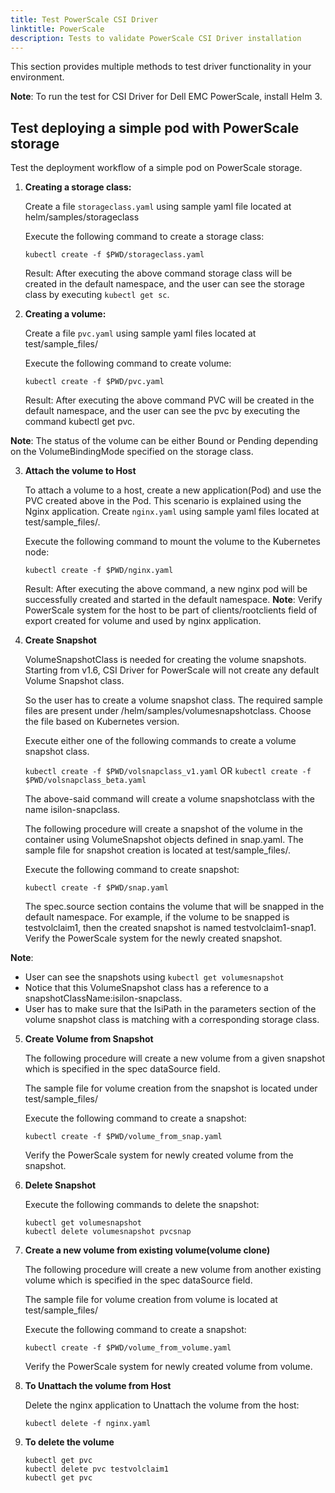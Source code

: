 ```yaml
---
title: Test PowerScale CSI Driver
linktitle: PowerScale
description: Tests to validate PowerScale CSI Driver installation
---
```


This section provides multiple methods to test driver functionality in your environment.

**Note**: To run the test for CSI Driver for Dell EMC PowerScale, install Helm 3.

## Test deploying a simple pod with PowerScale storage

Test the deployment workflow of a simple pod on PowerScale storage.

1. **Creating a storage class:**

   Create a file `storageclass.yaml` using sample yaml file located at helm/samples/storageclass

   Execute the following command to create a storage class:
   ```
   kubectl create -f $PWD/storageclass.yaml
   ```

   Result: After executing the above command storage class will be created in the default namespace, and the user can see the storage class by executing `kubectl get sc`.
  

2. **Creating a volume:**

    Create a file `pvc.yaml` using sample yaml files located at test/sample_files/
    
    Execute the following command to create volume:
    
    `kubectl create -f $PWD/pvc.yaml`
    
    Result: After executing the above command PVC will be created in the default namespace, and the user can see the pvc by executing the command kubectl get pvc. 
      
**Note**: The status of the volume can be either Bound or Pending depending on the VolumeBindingMode specified on the storage class.
      

3. **Attach the volume to Host**

    To attach a volume to a host, create a new application(Pod) and use the PVC created above in the Pod. This scenario is explained using the Nginx application. Create `nginx.yaml` using sample yaml files located at test/sample_files/.

    Execute the following command to mount the volume to the Kubernetes node:
    ```
    kubectl create -f $PWD/nginx.yaml
    ```

    Result: After executing the above command, a new nginx pod will be successfully created and started in the default namespace.
    **Note**: Verify PowerScale system for the host to be part of clients/rootclients field of export created for volume and used by nginx application.
  

4. **Create Snapshot**

   VolumeSnapshotClass is needed for creating the volume snapshots. Starting from v1.6, CSI Driver for PowerScale will not create any default Volume Snapshot class.

   So the user has to create a volume snapshot class. The required sample files are present under /helm/samples/volumesnapshotclass. Choose the file based on Kubernetes version. 

   Execute either one of the following commands to create a volume snapshot class.

   `kubectl create -f $PWD/volsnapclass_v1.yaml` OR `kubectl create -f $PWD/volsnapclass_beta.yaml`

   The above-said command will create a volume snapshotclass with the name isilon-snapclass.


   The following procedure will create a snapshot of the volume in the container using VolumeSnapshot objects defined in snap.yaml. The sample file for snapshot creation is located at test/sample_files/.

   Execute the following command to create snapshot:
        
      `kubectl create -f $PWD/snap.yaml` 

   The spec.source section contains the volume that will be snapped in the default namespace. For example, if the volume to be snapped is testvolclaim1, then the created snapshot is named testvolclaim1-snap1. Verify the PowerScale system for the newly created snapshot.
    

**Note**:

* User can see the snapshots using `kubectl get volumesnapshot`
* Notice that this VolumeSnapshot class has a reference to a snapshotClassName:isilon-snapclass.
*  User has to make sure that the IsiPath in the parameters section of the volume snapshot class is matching with a corresponding storage class.
  

5. **Create Volume from Snapshot**

    The following procedure will create a new volume from a given snapshot which is specified in the spec dataSource field.
    
    The sample file for volume creation from the snapshot is located under test/sample_files/
    
    Execute the following command to create a snapshot:
    ```
    kubectl create -f $PWD/volume_from_snap.yaml
    ```

    Verify the PowerScale system for newly created volume from the snapshot.
  

6. **Delete Snapshot**

    Execute the following commands to delete the snapshot:
    
    ```
    kubectl get volumesnapshot
    kubectl delete volumesnapshot pvcsnap
    ```
  

7. **Create a new volume from existing volume(volume clone)**

    The following procedure will create a new volume from another existing volume which is specified in the spec dataSource field.
    
    The sample file for volume creation from volume is located at test/sample_files/
    
    Execute the following command to create a snapshot:
    ```
    kubectl create -f $PWD/volume_from_volume.yaml
    ```

    Verify the PowerScale system for newly created volume from volume.
  

8.  **To Unattach the volume from Host**

    Delete the nginx application to Unattach the volume from the host:
    
    `kubectl delete -f nginx.yaml`
  

9.  **To delete the volume**

    ```
    kubectl get pvc
    kubectl delete pvc testvolclaim1
    kubectl get pvc
    ```
